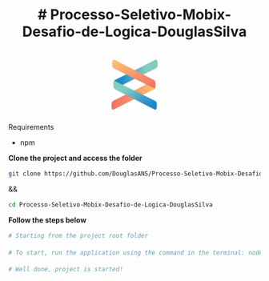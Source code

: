 <h1 align="center">
	# Processo-Seletivo-Mobix-Desafio-de-Logica-DouglasSilva
</h1>

<h1 align="center">
	<img alt="Logo" src="img_mobix.png" width="100px" />
</h1>

Requirements
- npm

**Clone the project and access the folder**

```bash
git clone https://github.com/DouglasANS/Processo-Seletivo-Mobix-Desafio-de-Logica-DouglasSilva.git 
```
&&
```bash
cd Processo-Seletivo-Mobix-Desafio-de-Logica-DouglasSilva
```

**Follow the steps below**

```bash
# Starting from the project root folder

# To start, run the application using the command in the terminal: node ExpressoesMatematicas.js

# Well done, project is started!
```
